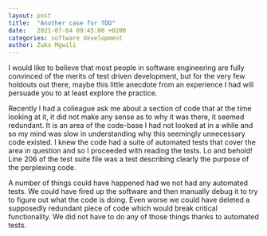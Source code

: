 ```yaml
---
layout: post
title:  "Another case for TDD"
date:   2021-07-04 09:45:00 +0200
categories: software development
author: Zuko Mgwili
---
```

I would like to believe that most people in software engineering are fully convinced of the merits of test driven development, but for the very few holdouts out there, maybe this little anecdote from an experience I had will persuade you to at least explore the practice.
<!--more-->
Recently I had a colleague ask me about a section of code that at the time looking at it, it did not make any sense as to why it was there, it seemed redundant. It is an area of the code-base I had not looked at in a while and so my mind was slow in understanding why this seemingly unnecessary code existed. I knew the code had a suite of automated tests that cover the area in question and so I proceeded with reading the tests. Lo and behold! Line 206 of the test suite file was a test describing clearly the purpose of the perplexing code.

A number of things could have happened had we not had any automated tests. We could have fired up the software and then manually debug it to try to figure out what the code is doing. Even worse we could have deleted a supposedly redundant piece of code which would break critical functionality. We did not have to do any of those things thanks to automated tests.
